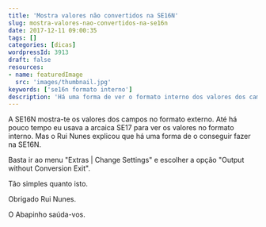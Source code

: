 ```yaml
---
title: 'Mostra valores não convertidos na SE16N'
slug: mostra-valores-nao-convertidos-na-se16n
date: 2017-12-11 09:00:35
tags: []
categories: [dicas]
wordpressId: 3913
draft: false
resources:
- name: featuredImage
  src: 'images/thumbnail.jpg'
keywords: ['se16n formato interno']
description: 'Há uma forma de ver o formato interno dos valores dos campos na SE16N para não ter de usar a transacção SE17. Basta uma pequena configuração.'
---
```

A SE16N mostra-te os valores dos campos no formato externo. Até há pouco tempo eu usava a arcaica SE17 para ver os valores no formato interno. Mas o Rui Nunes explicou que há uma forma de o conseguir fazer na SE16N.

<!--more-->

Basta ir ao menu "Extras | Change Settings" e escolher a opção "Output without Conversion Exit".

Tão simples quanto isto.

Obrigado Rui Nunes.

O Abapinho saúda-vos.
